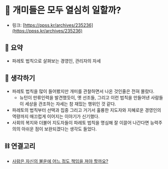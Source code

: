 # 🐜 개미들은 모두 열심히 일할까?

- 링크: [https://ppss.kr/archives/235236](https://ppss.kr/archives/235236)

## 📝 요약 
- 파레토 법칙으로 살펴보는 경영인, 관리자의 자세  

## 🤔 생각하기 
- 파레토 법칙을 많이 들어봤지만 개미를 관찰하면서 나온 것인줄은 전혀 몰랐다.  
  - 뉴턴이 만류인력을 발견했듯이, 옛 선조들, 그리고 이런 법칙을 만들어낸 사람들이 세상을 관조하는 자세는 참 재밌는 행위인 것 같다.  
- 파레토의 법칙부터 선택과 집중 그리고 거기서 훌륭한 지도자와 지혜로운 경영인의 역량까지 매끄럽게 이어지는 이야기가 신기했다.  
- 사회의 복지와 더불어 지도자들이 파레토 법칙을 명심해 잘 이끌어 나간다면 능력주의의 아쉬운 점이 보완되겠다는 생각도 들었다.  

## ⛓ 연결고리 
- [사람은 자신의 불운에 어느 정도 책임을 져야 할까요?](../Life/the-mathematical-case-against-blaming-people-for-their-misfortune.md)